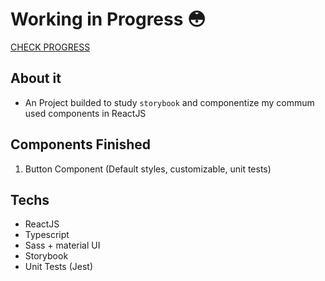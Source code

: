 # Working in Progress 😳

[CHECK PROGRESS](https://620a90b2455dcc003accf35c-yxpjrprgpj.chromatic.com/?path=/story/button--custom-button)

## About it

- An Project builded to study `storybook` and componentize my commum used components in ReactJS

## Components Finished

1. Button Component (Default styles, customizable, unit tests)

## Techs

- ReactJS
- Typescript
- Sass + material UI
- Storybook
- Unit Tests (Jest)
